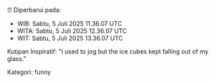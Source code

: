 ⏰ Diperbarui pada:
- WIB: Sabtu, 5 Juli 2025 11.36.07 UTC
- WITA: Sabtu, 5 Juli 2025 12.36.07 UTC
- WIT: Sabtu, 5 Juli 2025 13.36.07 UTC

Kutipan Inspiratif:
"I used to jog but the ice cubes kept falling out of my glass."


Kategori: funny

